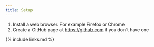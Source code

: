 ```yaml
---
title: Setup
---
```


1. Install a web browser. For example Firefox or Chrome
2. Create a GitHub page at https://github.com if you don´t have one

{% include links.md %}
